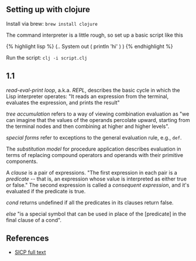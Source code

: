 ## Setting up with clojure

Install via brew: `brew install clojure`

The command interpreter is a little rough, so set up a basic script like this

{% highlight lisp %}
(..
  System out (
    println 'hi'
  )
)
{% endhighlight %}

Run the script: `clj -i script.clj`

## 1.1

_read-eval-print loop_, a.k.a. _REPL_, describes the basic cycle in which the Lisp interpreter operates: "It reads an expression from the terminal, evaluates the expression, and prints the result"

_tree accumulation_ refers to a way of viewing combination evaluation as "we can imagine that the values of the operands percolate upward, starting from the terminal nodes and then combining at higher and higher levels".

_special forms_ refer to exceptions to the general evaluation rule, e.g., `def`.

The _substitution model_ for procedure application describes evaluation in terms of replacing compound operators and operands with their primitive components.

A _clause_ is a pair of expressions. "The first expression in each pair is a _predicate_ -- that is, an expression whose value is interpreted as either true or false." The second expression is called a _consequent expression_, and it's evaluated if the predicate is true.

_cond_ returns undefined if all the predicates in its clauses return false.

_else_ "is a special symbol that can be used in place of the [predicate] in the final clause of a cond".

## References

* [SICP full text](http://mitpress.mit.edu/sicp/full-text/book/book.html)